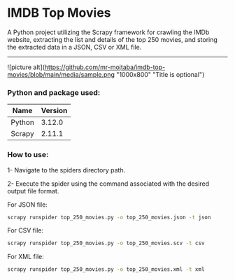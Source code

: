 IMDB Top Movies<a name="TOP"></a>
===================

A Python project utilizing the Scrapy framework for crawling the IMDb website, extracting the list and details of the top 250 movies, and storing the extracted data in a JSON, CSV or XML file.

- - - -

![picture alt](https://github.com/mr-mojtaba/imdb-top-movies/blob/main/media/sample.png "1000x800" "Title is optional")

### Python and package used:
Name  | Version
-------- | --------
Python | 3.12.0
Scrapy | 2.11.1

### How to use:
1- Navigate to the spiders directory path.

2- Execute the spider using the command associated with the desired output file format.

For JSON file:
```sh
scrapy runspider top_250_movies.py -o top_250_movies.json -t json 
```

For CSV file:
```sh
scrapy runspider top_250_movies.py -o top_250_movies.scv -t csv 
```

For XML file:
```sh
scrapy runspider top_250_movies.py -o top_250_movies.xml -t xml 
```
